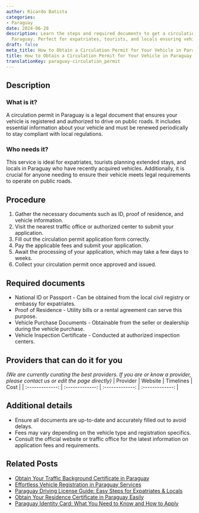 ```yaml
---
author: Ricardo Batista
categories:
- Paraguay
date: 2024-06-28
description: Learn the steps and required documents to get a circulation permit in
  Paraguay. Perfect for expatriates, tourists, and locals ensuring vehicle compliance.
draft: false
meta_title: How to Obtain a Circulation Permit for Your Vehicle in Paraguay
title: How to Obtain a Circulation Permit for Your Vehicle in Paraguay
translationKey: paraguay-circulation_permit
---
```



## Description
### What is it?
A circulation permit in Paraguay is a legal document that ensures your vehicle is registered and authorized to drive on public roads. It includes essential information about your vehicle and must be renewed periodically to stay compliant with local regulations.

### Who needs it?
This service is ideal for expatriates, tourists planning extended stays, and locals in Paraguay who have recently acquired vehicles. Additionally, it is crucial for anyone needing to ensure their vehicle meets legal requirements to operate on public roads.

## Procedure

1. Gather the necessary documents such as ID, proof of residence, and vehicle information.
2. Visit the nearest traffic office or authorized center to submit your application.
3. Fill out the circulation permit application form correctly.
4. Pay the applicable fees and submit your application.
5. Await the processing of your application, which may take a few days to weeks.
6. Collect your circulation permit once approved and issued.


## Required documents

- National ID or Passport - Can be obtained from the local civil registry or embassy for expatriates.
- Proof of Residence - Utility bills or a rental agreement can serve this purpose.
- Vehicle Purchase Documents - Obtainable from the seller or dealership during the vehicle purchase.
- Vehicle Inspection Certificate - Conducted at authorized inspection centers.


## Providers that can do it for you
_(We are currently curating the best providers. If you are or know a provider, please contact us or edit the page directly)_
| Provider        |     Website     |     Timelines    |       Cost      |
| :-------------: | :-------------: |  :-------------: | :-------------: |

## Additional details

- Ensure all documents are up-to-date and accurately filled out to avoid delays.
- Fees may vary depending on the vehicle type and registration specifics.
- Consult the official website or traffic office for the latest information on application fees and requirements.




## Related Posts

- [Obtain Your Traffic Background Certificate in Paraguay](https://tramitit.com/guides/paraguay/traffic_background_certificate/)
- [Effortless Vehicle Registration in Paraguay Services](https://tramitit.com/guides/paraguay/vehicle_registration/)
- [Paraguay Driving License Guide: Easy Steps for Expatriates & Locals](https://tramitit.com/guides/paraguay/driving_license/)
- [Obtain Your Residence Certificate in Paraguay Easily](https://tramitit.com/guides/paraguay/residence_certificate/)
- [Paraguay Identity Card: What You Need to Know and How to Apply](https://tramitit.com/guides/paraguay/identity_card/)
